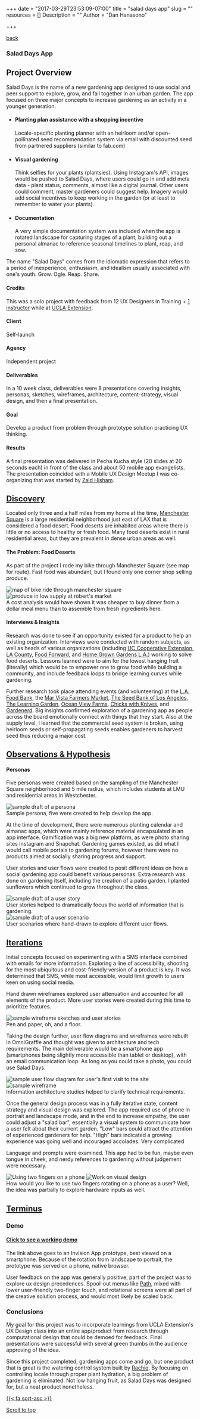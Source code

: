 +++
date = "2017-03-29T23:53:09-07:00"
title = "salad days app"
slug = ""
resources = []
Description = ""
Author = "Dan Hanasono"

+++
<main id="single">
	<article class="post-section">
		<a href="../" class="back-link"><i class="fa fa-long-arrow-left" aria-hidden="true"></i> back</a>
	</article>
</main>
<section id="portfolio">
	<article class="portfolio-intro">
		<h1 class="salad-days">Salad Days App</h1>
	</article>
	<article id="js-parallax-window" class="parallax-window">
		<div class="parallax-static-content">
		</div>
		<div id="js-parallax-background" class="parallax-background salad-days-background"></div>
	</article>
</section>
<section id="portfolio-item">
	<section id="js-fadeInElement" class="fade-in-element">
		<article class="portfolio-overview">
			<h2>Project Overview</h2>
				<p>Salad Days is the name of a new gardening app designed to use social and peer support to explore, grow, and fail together in an urban garden. The app focused on three major concepts to increase gardening as an activity in a younger generation.</p>
				<ul>
					<li>
						<h4>Planting plan assistance with a shopping incentive</h4>
						<p>Locale-specific planting planner with an heirloom and/or open-pollinated seed recommendation system via email with discounted seed from partnered suppliers (similar to fab.com)</p>
					</li>
					<li>
						<h4>Visual gardening</h4>
						<p>Think selfies for your plants (plantsies). Using Instagram's API, images would be pushed to Salad Days, where users could go in and add meta data - plant status, comments, almost like a digital journal. Other users could comment, master gardeners could suggest help. Imagery would add social incentives to keep working in the garden (or at least to remember to water your plants).</p>
					</li>
					<li>
						<h4>Documentation</h4>
						<p>A very simple documentation system was included when the app is rotated landscape for capturing stages of a plant, building out a personal almanac to reference seasonal timelines to plant, reap, and sow.</p>
					</li>
				</ul>
				<p>The name "Salad Days" comes from the idiomatic expression that refers to a period of inexperience, enthusiasm, and idealism usually associated with one's youth. Grow. Ogle. Reap. Share.</p>
			  </div>
			</article>
			<article class="portfolio-colophon">
			<h4>Credits</h4>
			<p>This was a solo project with feedback from 12 UX Designers in Training + <a href="https://www.ahundredyears.com/team/#marc-mertens" target="_blank">1 instructor</a> while at <a href="https://uclaextension.edu" target="_blank">UCLA Extension</a>.</p>
			<h4>Client</h4>
			<p>Self-launch</p>
			<h4>Agency</h4>
			<p>Independent project</p>
			<h4>Deliverables</h4>
			<p>In a 10 week class, deliverables were 8 presentations covering insights, personas, sketches, wireframes, architecture, content-strategy, visual design, and then a final presentation.</p>
			<h4>Goal</h4>
			<p>Develop a product from problem through prototype solution practicing UX thinking.</p>
			<h4>Results</h4>
			<p>A final presentation was delivered in Pecha Kucha style (20 slides at 20 seconds each) in front of the class and about 50 mobile app evangelists. The presentation coincided with a Mobile UX Design Meetup I was co-organizing that was started by <a href="http://zaidhisham.com" target="_blank">Zaid Hisham</a>.</p>
			</article>
		<div class="clear"></div>
		<article class="portfolio-details expander">
			<a href="javascript:void(0)" class="expander-trigger expander-hidden"><h2>Discovery</h2></a>
			  <div class="expander-content">
			    <p>Located only three and a half miles from my home at the time, <a href="https://www.youtube.com/watch?v=BhNLQKHYjXk" target="_blank">Manchester Square</a> is a large residential neighborhood just east of LAX that is considered a food desert. Food deserts are inhabited areas where there is little or no access to healthy or fresh food. Many food deserts exist in rural residential areas, but they are prevalent in dense urban areas as well.</p>
			    <h4>The Problem: Food Deserts</h4>
				<p>As part of the project I rode my bike through Manchester Square (see map for route). Fast food was abundant, but I found only one corner shop selling produce.</p>
			    <img src="/images/pf-salad-bike-ride.jpg" class="halfsies" alt="map of bike ride through manchester square">
			    <img src="/images/pf-salad-sad-produce.jpg" class="halfsies two" alt="produce in low supply at robert's market">
			    <figcaption>A cost analysis would have shown it was cheaper to buy dinner from a dollar meal menu than to assemble from fresh ingredients here.</figcaption>
			    <h4>Interviews &amp; Insights</h4>
			    <p>Research was done to see if an opportunity existed for a product to help an existing organization. Interviews were conducted with random subjects, as well as heads of various organizations (including <a href="http://celosangeles.ucanr.edu" target="_blank">UC Cooperative Extension, LA County</a>, <a href="https://foodforward.org" target="_blank">Food Forward</a>, and <a href="http://www.homegrowngardensla.com" target="_blank">Home Grown Gardens L.A.</a>) working to solve food deserts. Lessons learned were to aim for the lowest hanging fruit (literally) which would be to empower one to grow food while building a community, and include feedback loops to bridge learning curves while gardening.</p>
			    <p>Further research took place attending events (and volunteering) at the <a href="https://www.lafoodbank.org" target="_blank">L.A. Food Bank</a>, the <a href="http://marvistafarmersmarket.org" target="_blank">Mar Vista Farmers Market</a>, <a href="http://slola.org" target="_blank">The Seed Bank of Los Angeles</a>, <a href="http://www.thelearninggarden.org" target="_blank">The Learning Garden</a>, <a href="http://www.oceanviewfarms.net" target="_blank">Ocean View Farms</a>, <a href="http://chickswithknives.com" target="_blank">Chicks with Knives</a>, and <a href="http://gardenerd.com" target="_blank">Gardenerd</a>. Big insights confirmed exploration of a gardening app as people across the board emotionally connect with things that they start. Also at the supply level, I learned that the commercial seed system is broken, using heirloom seeds or self-propagating seeds enables gardeners to harvest seed thus reducing a major cost.</p>
			  </div>
			</article>
			<article class="portfolio-details expander">
			<a href="javascript:void(0)" class="expander-trigger expander-hidden"><h2>Observations &amp; Hypothesis</h2></a>
			  <div class="expander-content">
			  	<h4>Personas</h4>
			  	<p>Five personas were created based on the sampling of the Manchester Square neighborhood and 5 mile radius, which includes students at LMU and residential areas in Westchester.</p>
			    <img src="/images/pf-salad-personas.jpg" alt="sample draft of a persona">
			    <figcaption>Sample persona, five were created to help develop the app.</figcaption>
			    <p class="topsies">At the time of development, there were numerous planting calendar and almanac apps, which were mainly reference material encapsulated in an app interface. Gamification was a big new platform, as were photo sharing sites Instagram and Snapchat. Gardening games existed, as did what I would call mobile portals to gardening forums, however there were no products aimed at socially sharing progress and support.</p>
			    <p>User stories and user flows were created to posit different ideas on how a social gardening app could benefit various personas. Extra research was done on gardening itself, including the creation of a patio garden. I planted sunflowers which continued to grow throughout the class.</p>
			    <img src="/images/pf-salad-user-story.jpg" alt="sample draft of a user story">
			    <figcaption>User stories helped to dramatically focus the world of information that is gardening.</figcaption>
			    <img src="/images/pf-salad-user-scenario.jpg" alt="sample draft of a user scenario">
			    <figcaption>User scenarios where hand-drawn to explore different user flows.</figcaption>
			  </div>
			</article>
		<article class="portfolio-details expander">
			<a href="javascript:void(0)" class="expander-trigger expander-hidden"><h2>Iterations</h2></a>
			  <div class="expander-content">
			    <p>Initial concepts focused on experimenting with a SMS interface combined with emails for more information. Exploring a line of accessibility, shooting for the most ubiquitous and cost-friendly version of a product is key. It was determined that SMS, while most accessible, would limit growth to users keen on using social media.</p>
			    <p>Hand drawn wireframes explored user attenuation and accounted for all elements of the product. More user stories were created during this time to prioritize features.</p>
			    <img src="/images/pf-salad-hand-wire.jpg" alt="sample wireframe sketches and user stories">
			    <figcaption>Pen and paper, oh, and a floor.</figcaption>
			    <p class="topsies">Taking the design further, user flow diagrams and wireframes were rebuilt in OmniGraffle and thought was given to architecture and tech requirements. The main deliverable would be a smartphone app (smartphones being slightly more accessible than tablet or desktop), with an email communication loop. As long as you could take a photo, you could use Salad Days.</p>
			    <img src="/images/pf-salad-user-flow.jpg" class="halfsies" alt="sample user flow diagram for user's first visit to the site">
			    <img src="/images/pf-salad-wireframe.jpg" class="halfsies two" alt="sample wireframe">
			    <figcaption>Information architecture studies helped to clarify technical requirements.</figcaption>
			    <p class="topsies">Once the general design process was in a fully iterative state, content strategy and visual design was explored. The app required use of phone in portrait and landscape mode, and in the end to increase empathy, the user could adjust a "salad bar", essentially a visual system to communicate how a user felt about their current garden. "Low" bars could attract the attention of experienced gardeners for help. "High" bars indicated a growing experience was going well and incouraged accolades. Very complicated</p>
			    <p>Language and prompts were examined. This app had to be fun, maybe even tongue in cheek, and nerdy references to gardening without judgement were necessary.</p>
			    <img src="/images/pf-salad-turn-it-up.jpg" class="halfsies" alt="Using two fingers on a phone">
			    <img src="/images/pf-salad-visual.jpg" class="halfsies two" alt="Work on visual design">
			    <figcaption>How would you like to use two fingers rotating on a phone as a user? Well, the idea was partially to explore hardware inputs as well.</figcaption>
			  </div>
			</article>
			<article class="portfolio-details expander">
			<a href="javascript:void(0)" class="expander-trigger expander-hidden"><h2>Terminus</h2></a>
			  <div class="expander-content">
			    <h3>Demo</h3>
			    <h4 class="resume button"><a href="https://projects.invisionapp.com/share/PU75TKSX#/screens" target="_blank">Click to see a working demo</a></h4>
			    <div class="clear"></div>
			    <p class="topsies">The link above goes to an Invision App prototype, best viewed on a smartphone. Because of the rotation from landscape to portrait, the prototype was served on a phone, native browser.</p>
			    <p>User feedback on the app was generally positive, part of the project was to explore ux design precedences. Spool-out menus like <a href="https://www.path.com/login" target="_blank">Path</a>, mixed with lower user-friendly two-finger touch, and rotational screens were all part of the creative solution process, and would most likely be scaled back.</p>
			    <h3 class="topsies">Conclusions</h3>
			    <p>My goal for this project was to incorporate learnings from UCLA Extension's UX Design class into an entire app/product from research through computational design that could be demoed for feedback. Final presentations were successful with several green thumbs in the audience approving of the idea.</p>
				<p>Since this project completed, gardening apps come and go, but one product that is great is the watering control system built by <a href="http://rachio.com" target="_blank">Rachio</a>. By focusing on controlling locale through proper plant hydration, a big problem of gardening is eliminated. Not low hanging fruit, as Salad Days was designed for, but a neat product nonetheless.</p> 
			  </div>
			</article>
			<div>
				<a href="#top-o-page" class="back-to-top">{{< fa sort-asc >}}
				<p>Scroll to top</p>
				</a>
			</div>
		</section>
</section>
